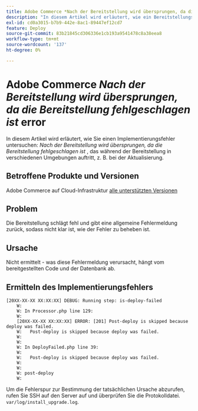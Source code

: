 ```yaml
---
title: Adobe Commerce *Nach der Bereitstellung wird übersprungen, da die Bereitstellung fehlgeschlagen ist* Fehler
description: "In diesem Artikel wird erläutert, wie ein Bereitstellungsfehler untersucht wird: *Nach der Bereitstellung wird übersprungen, da die Bereitstellung fehlgeschlagen ist*"
exl-id: cd0a3015-b7b9-442e-8ac1-89447ef12cd7
feature: Deploy
source-git-commit: 83b21845cd306336e1cb193a9541478c8a38eea8
workflow-type: tm+mt
source-wordcount: '137'
ht-degree: 0%

---
```


# Adobe Commerce *Nach der Bereitstellung wird übersprungen, da die Bereitstellung fehlgeschlagen ist* error

In diesem Artikel wird erläutert, wie Sie einen Implementierungsfehler untersuchen: *Nach der Bereitstellung wird übersprungen, da die Bereitstellung fehlgeschlagen ist* , das während der Bereitstellung in verschiedenen Umgebungen auftritt, z. B. bei der Aktualisierung.

## Betroffene Produkte und Versionen

Adobe Commerce auf Cloud-Infrastruktur [alle unterstützten Versionen](https://www.adobe.com/content/dam/cc/en/legal/terms/enterprise/pdfs/Adobe-Commerce-Software-Lifecycle-Policy.pdf)

## Problem

Die Bereitstellung schlägt fehl und gibt eine allgemeine Fehlermeldung zurück, sodass nicht klar ist, wie der Fehler zu beheben ist.

## Ursache

Nicht ermittelt - was diese Fehlermeldung verursacht, hängt vom bereitgestellten Code und der Datenbank ab.

## Ermitteln des Implementierungsfehlers

```
[20XX-XX-XX XX:XX:XX] DEBUG: Running step: is-deploy-failed
    W:
    W: In Processor.php line 129:
    W:
    [20XX-XX-XX XX:XX:XX] ERROR: [201] Post-deploy is skipped because deploy was failed.
    W:   Post-deploy is skipped because deploy was failed.
    W:
    W:
    W: In DeployFailed.php line 39:
    W:
    W:   Post-deploy is skipped because deploy was failed.
    W:
    W:
    W: post-deploy
    W:
```

Um die Fehlerspur zur Bestimmung der tatsächlichen Ursache abzurufen, rufen Sie SSH auf den Server auf und überprüfen Sie die Protokolldatei. `var/log/install_upgrade.log`.

